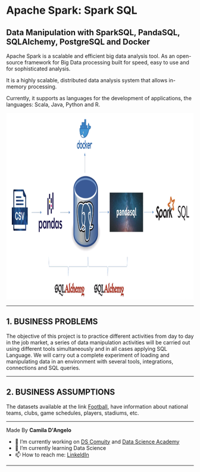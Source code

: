 # **Apache Spark: Spark SQL**

## Data Manipulation with SparkSQL, PandaSQL, SQLAlchemy, PostgreSQL and Docker

Apache Spark is a scalable and efficient big data analysis tool. As an open-source framework for Big Data processing built for speed,
easy to use and for sophisticated analysis.

It is a highly scalable, distributed data analysis system that
allows in-memory processing.

 Currently, it supports as languages ​​for the development of
applications, the languages: Scala, Java, Python and R.

<div align="center">
<p float="left">
    <img src="/images/bd.png" width="1000" height="500"/>
</p>
</div>

***
## 1. BUSINESS PROBLEMS

The objective of this project is to practice different activities from day to day in the job market, a series of data manipulation activities will be carried out using different tools simultaneously and in all cases applying SQL Language.
We will carry out a complete experiment of loading and manipulating data in an environment with several tools, integrations, connections and SQL queries.

***
## 2. BUSINESS ASSUMPTIONS

The datasets available at the link [Football](https://datahub.io/collections/football), have information about national teams, clubs, game schedules, players, stadiums, etc.

***

Made By **Camila D'Angelo**

- 🔭 I’m currently working on [DS Comuity](https://www.comunidadedatascience.com/) and [Data Science Academy](https://www.datascienceacademy.com.br/bundle/formacao-cientista-de-dados)
- 🌱 I’m currently learning Data Science
- 📫 How to reach me:  [LinkeldIn](https://www.linkedin.com/in/camiladangelotempesta/)

***

